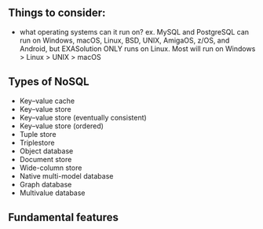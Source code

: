 ## Things to consider:
- what operating systems can it run on? 
	ex. MySQL and PostgreSQL can run on Windows, macOS, Linux, BSD, UNIX, AmigaOS, z/OS, and Android, but EXASolution ONLY runs on Linux.
	Most will run on Windows > Linux > UNIX > macOS

## Types of NoSQL
- Key–value cache
- Key–value store
- Key–value store (eventually consistent)
- Key–value store (ordered)
- Tuple store
- Triplestore
- Object database
- Document store
- Wide-column store
- Native multi-model database
- Graph database
- Multivalue database

## Fundamental features

